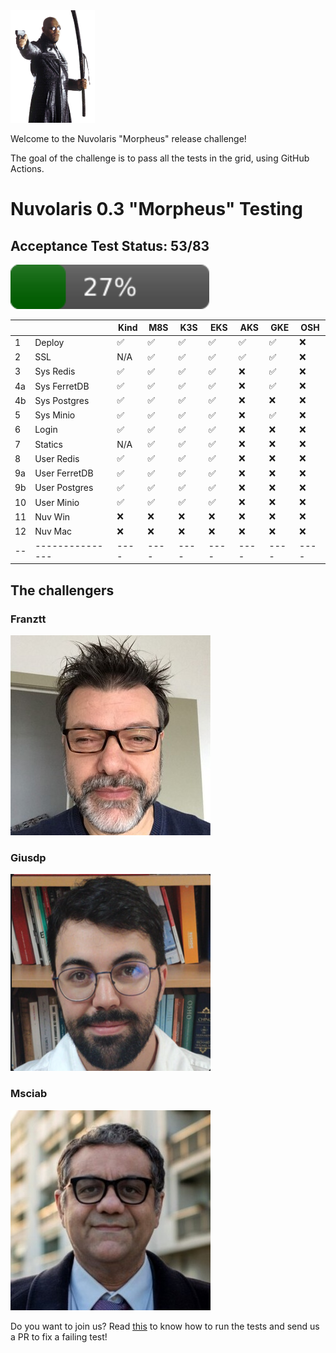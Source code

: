 <img height="180" src="img/morpheus.png">

Welcome to the Nuvolaris "Morpheus" release challenge! 

The goal of the challenge is to pass all the tests in the grid, using GitHub Actions.

# Nuvolaris 0.3 "Morpheus" Testing

## Acceptance Test Status: 53/83 
<img src="img/progress.svg" width="63%">

|  |               |Kind|M8S |K3S |EKS |AKS |GKE |OSH |
|--|---------------|----|----|----|----|----|----|----|
|1 |Deploy         | ✅ | ✅ | ✅ | ✅ | ✅ | ✅ | ❌ | 
|2 |SSL            | N/A| ✅ | ✅ | ✅ | ✅ | ✅ | ❌ |
|3 |Sys Redis      | ✅ | ✅ | ✅ | ✅ | ❌ | ✅ | ❌ |
|4a|Sys FerretDB   | ✅ | ✅ | ✅ | ✅ | ❌ | ✅ | ❌ | 
|4b|Sys Postgres   | ✅ | ✅ | ✅ | ✅ | ❌ | ❌ | ❌ | 
|5 |Sys Minio      | ✅ | ✅ | ✅ | ✅ | ❌ | ✅ | ❌ | 
|6 |Login          | ✅ | ✅ | ✅ | ✅ | ❌ | ❌ | ❌ | 
|7 |Statics        | N/A| ✅ | ✅ | ✅ | ❌ | ❌ | ❌ | 
|8 |User Redis     | ✅ | ✅ | ✅ | ✅ | ❌ | ❌ | ❌ | 
|9a|User FerretDB  | ✅ | ✅ | ✅ | ✅ | ❌ | ❌ | ❌ |
|9b|User Postgres  | ✅ | ✅ | ✅ | ✅ | ❌ | ❌ | ❌ | 
|10|User Minio     | ✅ | ✅ | ✅ | ✅ | ❌ | ❌ | ❌ | 
|11|Nuv Win        | ❌ | ❌ | ❌ | ❌ | ❌ | ❌ | ❌ |
|12|Nuv Mac        | ❌ | ❌ | ❌ | ❌ | ❌ | ❌ | ❌ |  
|--|---------------|----|----|----|----|----|----|----|



## The challengers

### Franztt

![](img/franztt.jpeg)

### Giusdp

![](img/giusdp.png)

### Msciab
![](img/msciab.jpg)


Do you want to join us? Read [this](DEVEL.md) to know how to run the tests and send us a PR to fix a failing test!

